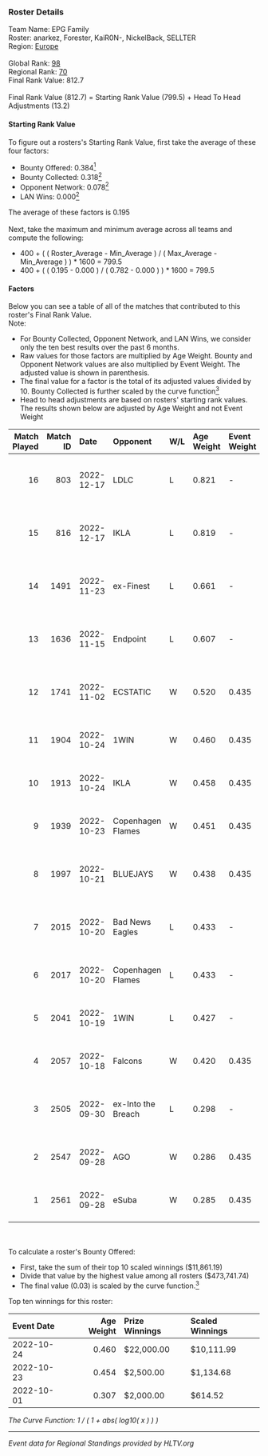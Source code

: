 ### Roster Details<br />
Team Name: EPG Family<br />
Roster: anarkez, Forester, KaiR0N-, NickelBack, SELLTER<br />
Region: [Europe]( ../standings_europe.md)<br />
<br />
Global Rank: [98](../standings_global.md)<br />
Regional Rank: [70]( ../standings_europe.md)<br />
Final Rank Value:  812.7<br />
<br />
Final Rank Value (812.7) = Starting Rank Value (799.5) + Head To Head Adjustments (13.2)<br />

#### Starting Rank Value<br />
To figure out a rosters's Starting Rank Value, first take the average of these four factors:<br />
- Bounty Offered: 0.384[<sup>1</sup>](#table2)
- Bounty Collected: 0.318[<sup>2</sup>](#table1)
- Opponent Network: 0.078[<sup>2</sup>](#table1)
- LAN Wins: 0.000[<sup>2</sup>](#table1)

The average of these factors is 0.195<br />
<br />
Next, take the maximum and minimum average across all teams and compute the following:<br />
- 400 + ( ( Roster_Average - Min_Average ) / ( Max_Average - Min_Average ) ) * 1600 = 799.5
- 400 + ( ( 0.195 - 0.000 ) / ( 0.782 - 0.000 ) ) * 1600 = 799.5


#### Factors<br />
Below you can see a table of all of the matches that contributed to this roster's Final Rank Value.<br />
Note:<br />

- For Bounty Collected, Opponent Network, and LAN Wins, we consider only the ten best results over the past 6 months.
- Raw values for those factors are multiplied by Age Weight. Bounty and Opponent Network values are also multiplied by Event Weight. The adjusted value is shown in parenthesis.
- The final value for a factor is the total of its adjusted values divided by 10. Bounty Collected is further scaled by the curve function[<sup>3</sup>](#curveFunction)
- Head to head adjustments are based on rosters' starting rank values. The results shown below are adjusted by Age Weight and not Event Weight
<span id="table1"></span><br />


| Match Played | Match ID | Date       | Opponent           | W/L | Age Weight | Event Weight | Bounty Collected | Opponent Network | LAN Wins  | H2H Adj. | Roster                                          |
| -: | -: | :- | :- | :- | :- | :- | :- | :- | :- | -: | :- |
|           16 |      803 | 2022-12-17 | LDLC               | L   | 0.821      | -            | -                | -                | -         |   -15.24 | anarkez, Forester, KaiR0N-, NickelBack, SELLTER |
|           15 |      816 | 2022-12-17 | IKLA               | L   | 0.819      | -            | -                | -                | -         |    -8.01 | anarkez, Forester, KaiR0N-, NickelBack, SELLTER |
|           14 |     1491 | 2022-11-23 | ex-Finest          | L   | 0.661      | -            | -                | -                | -         |    -8.69 | anarkez, Krad, NickelBack, propleh, SELLTER     |
|           13 |     1636 | 2022-11-15 | Endpoint           | L   | 0.607      | -            | -                | -                | -         |    -8.08 | anarkez, Krad, NickelBack, propleh, SELLTER     |
|           12 |     1741 | 2022-11-02 | ECSTATIC           | W   | 0.520      | 0.435        | 0.030 (0.007)    | 0.556 (0.126)    | 0 (0.000) |     8.46 | brzer, Cabbi, kraghen, maNkz, Queenix           |
|           11 |     1904 | 2022-10-24 | 1WIN               | W   | 0.460      | 0.435        | 0.023 (0.005)    | 0.313 (0.062)    | 0 (0.000) |     8.76 | anarkez, Forester, Krad, mir, NickelBack        |
|           10 |     1913 | 2022-10-24 | IKLA               | W   | 0.458      | 0.435        | 0.017 (0.003)    | 0.743 (0.148)    | 0 (0.000) |     9.43 | byr9, j3kie, Kvem, s4ltovsk1yy, SENSEi          |
|            9 |     1939 | 2022-10-23 | Copenhagen Flames  | W   | 0.451      | 0.435        | 0.133 (0.026)    | 0.722 (0.142)    | 0 (0.000) |    10.31 | b0RUP, birdfromsky, raalz, regali, TMB          |
|            8 |     1997 | 2022-10-21 | BLUEJAYS           | W   | 0.438      | 0.435        | 0.102 (0.019)    | 0.490 (0.093)    | 0 (0.000) |    11.12 | aidKiT, CacaNito, dan1, kyxsan, stYleEeZ        |
|            7 |     2015 | 2022-10-20 | Bad News Eagles    | L   | 0.433      | -            | -                | -                | -         |    -1.68 | gxx-, juanflatroo, rigoN, SENER1, sinnopsyy     |
|            6 |     2017 | 2022-10-20 | Copenhagen Flames  | L   | 0.433      | -            | -                | -                | -         |    -3.71 | b0RUP, birdfromsky, raalz, regali, TMB          |
|            5 |     2041 | 2022-10-19 | 1WIN               | L   | 0.427      | -            | -                | -                | -         |    -5.22 | anarkez, Forester, Krad, mir, NickelBack        |
|            4 |     2057 | 2022-10-18 | Falcons            | W   | 0.420      | 0.435        | 0.045 (0.008)    | 0.767 (0.140)    | 0 (0.000) |     9.65 | hAdji, Maka, misutaaa, NBK-, Python             |
|            3 |     2505 | 2022-09-30 | ex-Into the Breach | L   | 0.298      | -            | -                | -                | -         |    -4.18 | Adam9130, CYPHER, dobbo, draken, RuStY          |
|            2 |     2547 | 2022-09-28 | AGO                | W   | 0.286      | 0.435        | 0.005 (0.001)    | 0.328 (0.041)    | 0 (0.000) |     4.20 | AxEcHo, Furlan, leman, phr, snatchie            |
|            1 |     2561 | 2022-09-28 | eSuba              | W   | 0.285      | 0.435        | 0.028 (0.004)    | 0.234 (0.029)    | 0 (0.000) |     6.10 | Blogg1s, Levi, luko, M1key, Pechyn              |

<br />
<span id="table2"></span><br />
To calculate a roster's Bounty Offered:<br />

- First, take the sum of their top 10 scaled winnings ($11,861.19)
- Divide that value by the highest value among all rosters ($473,741.74)
- The final value (0.03) is scaled by the curve function.[<sup>3</sup>](#curveFunction)

Top ten winnings for this roster:<br />

| Event Date | Age Weight | Prize Winnings | Scaled Winnings |
| :- | -: | :- | :- |
| 2022-10-24 |      0.460 | $22,000.00     | $10,111.99      |
| 2022-10-23 |      0.454 | $2,500.00      | $1,134.68       |
| 2022-10-01 |      0.307 | $2,000.00      | $614.52         |


<span id="curveFunction"></span>_The Curve Function: 1 / ( 1 + abs( log10( x ) ) )_<br />

---
_Event data for Regional Standings provided by HLTV.org_<br />
